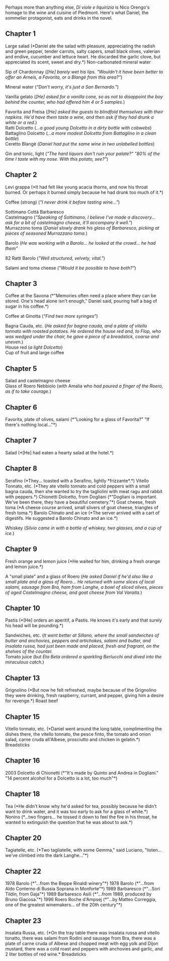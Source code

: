 Perhaps more than anything else, *Di viole e liquirizia* is Nico Orengo's homage to the wine and cuisine of Piedmont. Here's what Daniel, the sommelier protagonist, eats and drinks in the novel. 

<h2>Chapter 1</h2>
Large salad (*Daniel ate the salad with pleasure, appreciating the radish and green pepper, tender carrots, salty capers, small black olives, valerian and endive, cucumber and lettuce heart. He discarded the garlic clove, but appreciated its scent, sweet and dry.*)  
Non-carbonated mineral water

Sip of Chardonnay (*[He] barely wet his lips. "Wouldn't it have been better to offer an Arneis, a Favorita, or a Blang&egrave; from this area?"*)

Mineral water (*"Don't worry, it's just a San Bernardo."*)

Vanilla gelato (*[He] asked for a vanilla cone, so as not to disappoint the boy behind the counter, who had offered him 4 or 5 samples.*)

Favorita and Freisa (*[He] asked the guests to blindfold themselves with their napkins. He'd have them taste a wine, and then ask if they had drunk a white or a red.*)  
Ratti Dolcetto (*...a good young Dolcetto in a dirty bottle with cobwebs*)  
Battaglino Dolcetto (*...a more modest Dolcetto from Battaglino in a clean bottle*)  
Ceretto Blang&egrave; (*Daniel had put the same wine in two unlabelled bottles*)  

Gin and tonic, light (*"The hard liquors don't ruin your palate?" "80% of the time I taste with my nose. With this potato, see?"*)

<h2>Chapter 2</h2>
Levi grappa (*It had felt like young acacia thorns, and now his throat burned. Or perhaps it burned simply because he had drunk too much of it.*)

Coffee (strong) (*"I never drink it before tasting wine..."*)

Sottimano Cott&agrave; Barbaresco  
Castelmagno (*"Speaking of Sottimano, I believe I've made a discovery... ask for a bit of castelmagno cheese, it'll accompany it well."*)  
Murrazzono toma (*Daniel slowly drank his glass of Barbaresco, picking at pieces of seasoned Murrazzano toma.*)

Barolo (*He was working with a Barolo... he looked at the crowd... he had them"*

82 Ratti Barolo (*"Well structured, velvety, vital."*)

Salami and toma cheese (*"Would it be possible to have both?"*)

<h2>Chapter 3</h2>
Coffee at the Savona (*"Memories often need a place where they can be stored. One's head alone isn't enough," Daniel said, pouring half a bag of sugar in his coffee.*)

Coffee at Ginotta (*"Find two more syringes"*)

Bagna Cauda, etc. (*He asked for bagna cauda, and a plate of vitello tonnato with roasted potatoes. He ordered the house red and, to Flop, who was wedged under the chair, he gave a piece of a breadstick, coarse and uneven.*)  
House red (*a light Dolcetto*)  
Cup of fruit and large coffee  

<h2>Chapter 5</h2>

Salad and castelmagno cheese  
Glass of Roero Nebbiolo (with Amalia who *had poured a finger of the Roero, as if to take courage.*)

<h2>Chapter 6</h2>
Favorita, plate of olives, salami (*"Looking for a glass of Favorita?" "If there's nothing local..."*)

<h2>Chapter 7</h2>
Salad (*[He] had eaten a hearty salad at the hotel.*)

<h2>Chapter 8</h2>
Serafino (*They... toasted with a Serafino, lightly *frizzante*.*)  
Vitello Tonnato, etc. (*They ate vitello tonnato and cold peppers with a small bagna cauda, then she wanted to try the tagliolini with meat ragu and rabbit with peppers.*)  
Chionetti Dolcetto, from Dogliani (*"Dogliani is important. We've been there, they have a beautiful cemetery."*)  
Goat cheese, fresh toma (*A cheese course arrived, small slivers of goat cheese, triangles of fresh toma.*)  
Barolo Chinato and an ice (*The server arrived with a cart of digestifs. He suggested a Barolo Chinato and an ice.*)  

Whiskey (*Silvio came in with a bottle of whiskey, two glasses, and a cup of ice.*)

<h2>Chapter 9</h2>
Fresh orange and lemon juice (*He waited for him, drinking a fresh orange and lemon juice.*)

A "small plate" and a glass of Roero (*He asked Daniel if he'd also like a small plate and a glass of Roero... He returned with some slices of local salami, sausage from Bra, ham from Langhe, a bowl of sliced olives, pieces of aged Castelmagno cheese, and goat cheese from Val Varaita.*)

<h2>Chapter 10</h2>
Pastis (*[He] orders an aperitif, a Pastis. He knows it's early and that surely his head will be pounding.*)

Sandwiches, etc. (*It went better at Sillano, where the small sandwiches of butter and anchovies, peppers and artichokes, salami and butter, and insalata russa, had just been made and placed, fresh and fragrant, on the shelves of the counter.*  
Tomato juice (but *Eta Beta ordered a sparkling Berlucchi and dived into the miraculous catch.*)

<h2>Chapter 13</h2>
Grignolino (*But now he felt refreshed, maybe because of the Grignolino they were drinking, fresh raspberry, currant, and pepper, giving him a desire for revenge.*)  
Roast beef

<h2>Chapter 15</h2>
Vitello tonnato, etc. (*Daniel went around the long table, complimenting the dishes there, the vitello tonnato, the pesce finto, the tomato and onion salad, carne cruda all'Albese, prosciutto and chicken in gelatin.*)  
Breadsticks

<h2>Chapter 16</h2>
2003 Dolcetto di Chionetti (*"It's made by Quinto and Andrea in Dogliani." "14 percent alcohol for a Dolcetto is a lot, too much"*)

<h2>Chapter 18</h2>
Tea (*He didn't know why he'd asked for tea, possibly because he didn't want to drink water, and it was too early to ask for a glass of white.*)  
Nonino (*...two fingers... he tossed it down to feel the fire in his throat, he wanted to extinguish the question that he was about to ask.*)  

<h2>Chapter 20</h2>
Tagiatelle, etc. (*Two tagliatelle, with some Gemma," said Luciano, "listen... we've climbed into the dark Langhe..."*)

<h2>Chapter 22</h2>
1978 Barolo (*"...from the Beppe Rinaldi winery"*)  
1978 Barolo (*"...from Aldo Conterno di Bussia Soprana in Monforte"*)  
1989 Barbaresco (*"...Sor&iacute; Tild&iacute;n, from Gaja"*)  
1989 Barbaresco Asili (*"...from 1989, produced by Bruno Giacosa."*)  
1996 Roero Roche d'Ampsej (*"...by Matteo Correggia, one of the greatest winemakers... of the 20th century"*)  

<h2>Chapter 23</h2>
Insalata Russa, etc. (*On the tray table there was insalata russa and vitello tonatto, there was salami from Rodini and sausage from Bra, there was a plate of carne cruda of Albese and chopped meat with egg yolk and Dijon mustard, there was a cold roast and peppers with anchovies and garlic, and 2 liter bottles of red wine.*  
Breadsticks

